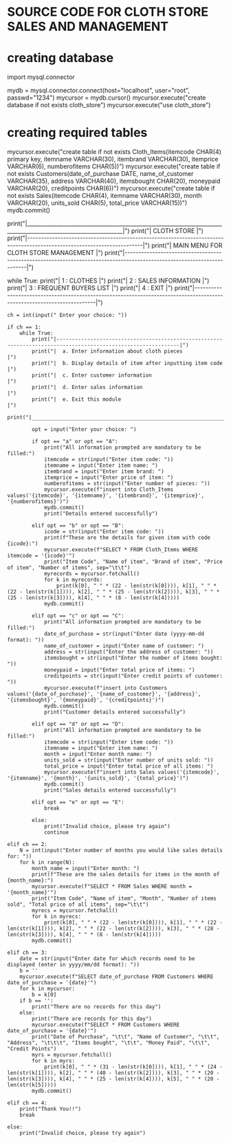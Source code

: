 # SOURCE CODE FOR CLOTH STORE SALES AND MANAGEMENT
# creating database
import mysql.connector

mydb = mysql.connector.connect(host="localhost", user="root", passwd="1234")
mycursor = mydb.cursor()
mycursor.execute("create database if not exists cloth_store")
mycursor.execute("use cloth_store")

# creating required tables
mycursor.execute("create table if not exists Cloth_Items(itemcode CHAR(4) primary key, itemname VARCHAR(30), itembrand VARCHAR(30), itemprice VARCHAR(6), numberofitems CHAR(5))")
mycursor.execute("create table if not exists Customers(date_of_purchase DATE, name_of_customer VARCHAR(35), address VARCHAR(40), itemsbought CHAR(20), moneypaid VARCHAR(20), creditpoints CHAR(6))")
mycursor.execute("create table if not exists Sales(itemcode CHAR(4), itemname VARCHAR(30), month VARCHAR(20), units_sold CHAR(5), total_price VARCHAR(15))")
mydb.commit()

print("|_________________________________________________________________________________________________________________|")
print("|                                                   CLOTH STORE                                                          |")
print("|------------------------------------------------------------------------------------------------------------------------|")
print("|                                        MAIN MENU FOR CLOTH STORE MANAGEMENT                                            |")
print("|------------------------------------------------------------------------------------------------------------------------|")

while True:
    print("|  1 : CLOTHES                                                                                                           |")
    print("|  2 : SALES INFORMATION                                                                                                 |")
    print("|  3 : FREQUENT BUYERS LIST                                                                                              |")
    print("|  4 : EXIT                                                                                                              |")
    print("|------------------------------------------------------------------------------------------------------------------------|")

    ch = int(input(" Enter your choice: "))

    if ch == 1:
        while True:
            print("|--------------------------------------------------------------------------------------------------------------|")
            print("|  a. Enter information about cloth pieces                                                                               |")
            print("|  b. Display details of item after inputting item code                                                                  |")
            print("|  c. Enter customer information                                                                                         |")
            print("|  d. Enter sales information                                                                                            |")
            print("|  e. Exit this module                                                                                                   |")
            print("|____________________________________________________________________________________________|")

            opt = input("Enter your choice: ")

            if opt == "a" or opt == "A":
                print("All information prompted are mandatory to be filled:")
                itemcode = str(input("Enter item code: "))
                itemname = input("Enter item name: ")
                itembrand = input("Enter item brand: ")
                itemprice = input("Enter price of item: ")
                numberofitems = str(input("Enter number of pieces: "))
                mycursor.execute(f"insert into Cloth_Items values('{itemcode}', '{itemname}', '{itembrand}', '{itemprice}', '{numberofitems}')")
                mydb.commit()
                print("Details entered successfully")

            elif opt == "b" or opt == "B":
                icode = str(input("Enter item code: "))
                print(f"These are the details for given item with code {icode}:")
                mycursor.execute(f"SELECT * FROM Cloth_Items WHERE itemcode = '{icode}'")
                print("Item Code", "Name of item", "Brand of item", "Price of item", "Number of items", sep="\t\t")
                myrecords = mycursor.fetchall()
                for k in myrecords:
                    print(k[0], " " * (22 - len(str(k[0]))), k[1], " " * (22 - len(str(k[1]))), k[2], " " * (25 - len(str(k[2]))), k[3], " " * (25 - len(str(k[3]))), k[4], " " * (8 - len(str(k[4]))))
                mydb.commit()

            elif opt == "c" or opt == "C":
                print("All information prompted are mandatory to be filled:")
                date_of_purchase = str(input("Enter date (yyyy-mm-dd format): "))
                name_of_customer = input("Enter name of customer: ")
                address = str(input("Enter the address of customer: "))
                itemsbought = str(input("Enter the number of items bought: "))
                moneypaid = input("Enter total price of items: ")
                creditpoints = str(input("Enter credit points of customer: "))
                mycursor.execute(f"insert into Customers values('{date_of_purchase}', '{name_of_customer}', '{address}', '{itemsbought}', '{moneypaid}', '{creditpoints}')")
                mydb.commit()
                print("Customer details entered successfully")

            elif opt == "d" or opt == "D":
                print("All information prompted are mandatory to be filled:")
                itemcode = str(input("Enter item code: "))
                itemname = input("Enter item name: ")
                month = input("Enter month name: ")
                units_sold = str(input("Enter number of units sold: "))
                total_price = input("Enter total price of all items: ")
                mycursor.execute(f"insert into Sales values('{itemcode}', '{itemname}', '{month}', '{units_sold}', '{total_price}')")
                mydb.commit()
                print("Sales details entered successfully")

            elif opt == "e" or opt == "E":
                break

            else:
                print("Invalid choice, please try again")
                continue

    elif ch == 2:
        N = int(input("Enter number of months you would like sales details for: "))
        for k in range(N):
            month_name = input("Enter month: ")
            print(f"These are the sales details for items in the month of {month_name}:")
            mycursor.execute(f"SELECT * FROM Sales WHERE month = '{month_name}'")
            print("Item Code", "Name of item", "Month", "Number of items sold", "Total price of all items", sep="\t\t")
            myrecs = mycursor.fetchall()
            for k in myrecs:
                print(k[0], " " * (22 - len(str(k[0]))), k[1], " " * (22 - len(str(k[1]))), k[2], " " * (22 - len(str(k[2]))), k[3], " " * (28 - len(str(k[3]))), k[4], " " * (8 - len(str(k[4]))))
            mydb.commit()

    elif ch == 3:
        date = str(input("Enter date for which records need to be displayed (enter in yyyy/mm/dd format): "))
        b = ''
        mycursor.execute(f"SELECT date_of_purchase FROM Customers WHERE date_of_purchase = '{date}'")
        for k in mycursor:
            b = k[0]
        if b == '':
            print("There are no records for this day")
        else:
            print("There are records for this day")
            mycursor.execute(f"SELECT * FROM Customers WHERE date_of_purchase = '{date}'")
            print("Date of Purchase", "\t\t", "Name of Customer", "\t\t", "Address", "\t\t\t", "Items bought", "\t\t", "Money Paid", "\t\t", "Credit Points")
            myrs = mycursor.fetchall()
            for k in myrs:
                print(k[0], " " * (31 - len(str(k[0]))), k[1], " " * (24 - len(str(k[1]))), k[2], " " * (40 - len(str(k[2]))), k[3], " " * (20 - len(str(k[3]))), k[4], " " * (25 - len(str(k[4]))), k[5], " " * (20 - len(str(k[5]))))
            mydb.commit()

    elif ch == 4:
        print("Thank You!!")
        break

    else:
        print("Invalid choice, please try again")

